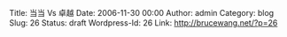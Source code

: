 Title: 当当 Vs 卓越
Date: 2006-11-30 00:00
Author: admin
Category: blog
Slug: 26
Status: draft
Wordpress-Id: 26
Link: http://brucewang.net/?p=26


